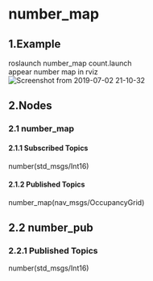 # number_map  
## 1.Example  
roslaunch number_map count.launch  
appear number map in rviz  
![Screenshot from 2019-07-02 21-10-32](https://user-images.githubusercontent.com/40942409/60512304-30c81500-9d0f-11e9-813d-fd6d80874c04.png)  
  
## 2.Nodes
### 2.1 number_map
#### 2.1.1 Subscribed Topics  
  number(std_msgs/Int16)
#### 2.1.2 Published Topics  
  number_map(nav_msgs/OccupancyGrid)
  
## 2.2 number_pub  
### 2.2.1 Published Topics  
  number(std_msgs/Int16)
  
  
